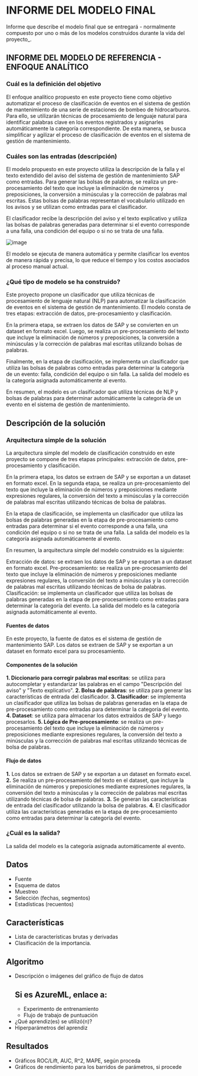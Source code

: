 # INFORME DEL MODELO FINAL

Informe que describe el modelo final que se entregará - normalmente compuesto por uno o más de los modelos construidos durante la vida del proyecto_.

## INFORME DEL MODELO DE REFERENCIA - ENFOQUE ANALÍTICO

### Cuál es la definición del objetivo

El enfoque analítico propuesto en este proyecto tiene como objetivo automatizar el proceso de clasificación de eventos en el sistema de gestión de mantenimiento de una serie de estaciones de bombeo de hidrocarburos. Para ello, se utilizarán técnicas de procesamiento de lenguaje natural para identificar palabras clave en los eventos registrados y asignarles automáticamente la categoría correspondiente. De esta manera, se busca simplificar y agilizar el proceso de clasificación de eventos en el sistema de gestión de mantenimiento.

### Cuáles son las entradas (descripción)

El modelo propuesto en este proyecto utiliza la descripción de la falla y el texto extendido del aviso del sistema de gestión de mantenimiento SAP como entradas. Para generar las bolsas de palabras, se realiza un pre-procesamiento del texto que incluye la eliminación de números y preposiciones, la conversión a minúsculas y la corrección de palabras mal escritas. Estas bolsas de palabras representan el vocabulario utilizado en los avisos y se utilizan como entradas para el clasificador.

El clasificador recibe la descripción del aviso y el texto explicativo y utiliza las bolsas de palabras generadas para determinar si el evento corresponde a una falla, una condición del equipo o si no se trata de una falla.

![image](https://user-images.githubusercontent.com/109122368/206909852-7483bfac-8ff7-4186-b4c3-eea68ab81627.png)

El modelo se ejecuta de manera automática y permite clasificar los eventos de manera rápida y precisa, lo que reduce el tiempo y los costos asociados al proceso manual actual.

### ¿Qué tipo de modelo se ha construido?

Este proyecto propone un clasificador que utiliza técnicas de procesamiento de lenguaje natural (NLP) para automatizar la clasificación de eventos en el sistema de gestión de mantenimiento. El modelo consta de tres etapas: extracción de datos, pre-procesamiento y clasificación.

En la primera etapa, se extraen los datos de SAP y se convierten en un dataset en formato excel. Luego, se realiza un pre-procesamiento del texto que incluye la eliminación de números y preposiciones, la conversión a minúsculas y la corrección de palabras mal escritas utilizando bolsas de palabras.

Finalmente, en la etapa de clasificación, se implementa un clasificador que utiliza las bolsas de palabras como entradas para determinar la categoría de un evento: falla, condición del equipo o sin falla. La salida del modelo es la categoría asignada automáticamente al evento.

En resumen, el modelo es un clasificador que utiliza técnicas de NLP y bolsas de palabras para determinar automáticamente la categoría de un evento en el sistema de gestión de mantenimiento.

## Descripción de la solución

### Arquitectura simple de la solución

La arquitectura simple del modelo de clasificación construido en este proyecto se compone de tres etapas principales: extracción de datos, pre-procesamiento y clasificación.

En la primera etapa, los datos se extraen de SAP y se exportan a un dataset en formato excel. En la segunda etapa, se realiza un pre-procesamiento del texto que incluye la eliminación de números y preposiciones mediante expresiones regulares, la conversión del texto a minúsculas y la corrección de palabras mal escritas utilizando técnicas de bolsa de palabras.

En la etapa de clasificación, se implementa un clasificador que utiliza las bolsas de palabras generadas en la etapa de pre-procesamiento como entradas para determinar si el evento corresponde a una falla, una condición del equipo o si no se trata de una falla. La salida del modelo es la categoría asignada automáticamente al evento.

En resumen, la arquitectura simple del modelo construido es la siguiente:

Extracción de datos: se extraen los datos de SAP y se exportan a un dataset en formato excel.
Pre-procesamiento: se realiza un pre-procesamiento del texto que incluye la eliminación de números y preposiciones mediante expresiones regulares, la conversión del texto a minúsculas y la corrección de palabras mal escritas utilizando técnicas de bolsa de palabras.
Clasificación: se implementa un clasificador que utiliza las bolsas de palabras generadas en la etapa de pre-procesamiento como entradas para determinar la categoría del evento. La salida del modelo es la categoría asignada automáticamente al evento.

#### Fuentes de datos

En este proyecto, la fuente de datos es el sistema de gestión de mantenimiento SAP. Los datos se extraen de SAP y se exportan a un dataset en formato excel para su procesamiento.

#### Componentes de la solución

**1. Diccionario para corregir palabras mal escritas**: se utiliza para autocompletar y estandarizar las palabras en el campo "Descripción del aviso" y "Texto explicativo".
**2. Bolsa de palabras**: se utiliza para generar las características de entrada del clasificador.
**3. Clasificador**: se implementa un clasificador que utiliza las bolsas de palabras generadas en la etapa de pre-procesamiento como entradas para determinar la categoría del evento.
**4. Dataset**: se utiliza para almacenar los datos extraídos de SAP y luego procesarlos.
**5. Lógica de Pre-procesamiento**: se realiza un pre-procesamiento del texto que incluye la eliminación de números y preposiciones mediante expresiones regulares, la conversión del texto a minúsculas y la corrección de palabras mal escritas utilizando técnicas de bolsa de palabras.

#### Flujo de datos

**1.** Los datos se extraen de SAP y se exportan a un dataset en formato excel.
**2.** Se realiza un pre-procesamiento del texto en el dataset, que incluye la eliminación de números y preposiciones mediante expresiones regulares, la conversión del texto a minúsculas y la corrección de palabras mal escritas utilizando técnicas de bolsa de palabras.
**3.** Se generan las características de entrada del clasificador utilizando la bolsa de palabras.
**4.** El clasificador utiliza las características generadas en la etapa de pre-procesamiento como entradas para determinar la categoría del evento.

### ¿Cuál es la salida?

La salida del modelo es la categoría asignada automáticamente al evento.

## Datos
* Fuente
* Esquema de datos
* Muestreo
* Selección (fechas, segmentos)
* Estadísticas (recuentos)

## Características
* Lista de características brutas y derivadas 
* Clasificación de la importancia.

## Algoritmo
* Descripción o imágenes del gráfico de flujo de datos
  ## Si es AzureML, enlace a:
    * Experimento de entrenamiento
    * Flujo de trabajo de puntuación
* ¿Qué aprendiz(es) se utilizó(n)?
* Hiperparámetros del aprendiz

## Resultados
* Gráficos ROC/Lift, AUC, R^2, MAPE, según proceda
* Gráficos de rendimiento para los barridos de parámetros, si procede
